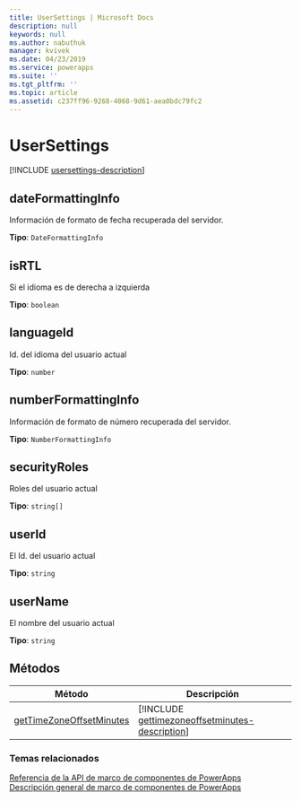 ```yaml
---
title: UserSettings | Microsoft Docs
description: null
keywords: null
ms.author: nabuthuk
manager: kvivek
ms.date: 04/23/2019
ms.service: powerapps
ms.suite: ''
ms.tgt_pltfrm: ''
ms.topic: article
ms.assetid: c237ff96-9268-4068-9d61-aea0bdc79fc2
---
```


# <a name="usersettings"></a>UserSettings

[!INCLUDE [usersettings-description](includes/usersettings-description.md)]

## <a name="dateformattinginfo"></a>dateFormattingInfo

Información de formato de fecha recuperada del servidor.

**Tipo**: `DateFormattingInfo`

## <a name="isrtl"></a>isRTL

Si el idioma es de derecha a izquierda

**Tipo**: `boolean`

## <a name="languageid"></a>languageId

Id. del idioma del usuario actual

**Tipo**: `number`

## <a name="numberformattinginfo"></a>numberFormattingInfo

Información de formato de número recuperada del servidor.

**Tipo**: `NumberFormattingInfo`

## <a name="securityroles"></a>securityRoles

Roles del usuario actual

**Tipo**: `string[]`

## <a name="userid"></a>userId

El Id. del usuario actual

**Tipo**: `string`

## <a name="username"></a>userName

El nombre del usuario actual

**Tipo**: `string`

## <a name="methods"></a>Métodos

|Método | Descripción | 
| ------|-------------|
|[getTimeZoneOffsetMinutes](usersettings/gettimezoneoffsetminutes.md)|[!INCLUDE [gettimezoneoffsetminutes-description](usersettings/includes/gettimezoneoffsetminutes-description.md)]|

### <a name="related-topics"></a>Temas relacionados

[Referencia de la API de marco de componentes de PowerApps](../reference/index.md)<br/>
[Descripción general de marco de componentes de PowerApps](../overview.md)